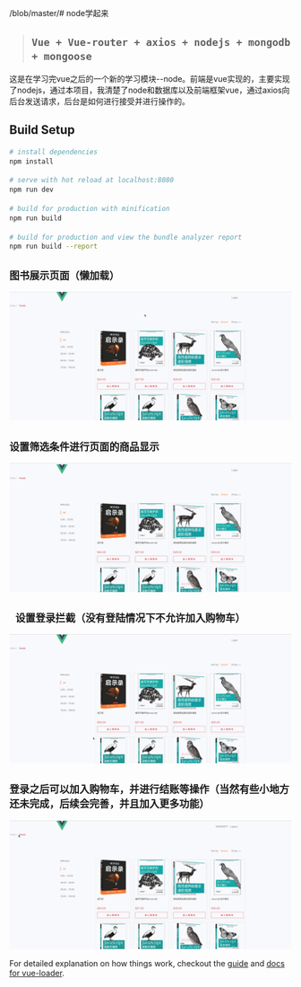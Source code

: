 /blob/master/# node学起来
>## ```Vue + Vue-router + axios + nodejs + mongodb + mongoose```

这是在学习完vue之后的一个新的学习模块--node。前端是vue实现的，主要实现了nodejs，通过本项目，我清楚了node和数据库以及前端框架vue，通过axios向后台发送请求，后台是如何进行接受并进行操作的。



## Build Setup

``` bash
# install dependencies
npm install

# serve with hot reload at localhost:8080
npm run dev

# build for production with minification
npm run build

# build for production and view the bundle analyzer report
npm run build --report
```

## ```图书展示页面（懒加载） ```
![image](https://github.com/thomaszhou63/node-web/blob/master/static/1.gif)
## ```设置筛选条件进行页面的商品显示 ```
![image](https://github.com/thomaszhou63/node-web/blob/master/static/2.gif)
## ``` 设置登录拦截（没有登陆情况下不允许加入购物车）```
![image](https://github.com/thomaszhou63/node-web/blob/master/static/3.gif)
## ```登录之后可以加入购物车，并进行结账等操作（当然有些小地方还未完成，后续会完善，并且加入更多功能） ```
![image](https://github.com/thomaszhou63/node-web/blob/master/static/4.gif)

For detailed explanation on how things work, checkout the [guide](http://vuejs-templates.github.io/webpack/) and [docs for vue-loader](http://vuejs.github.io/vue-loader).

